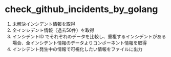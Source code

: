 # check_github_incidents_by_golang

1. 未解決インシデント情報を取得
2. 全インシデント情報（過去50件）を取得
3. インシデントID でそれぞれのデータを比較し、重複するインシデントがある場合、全インシデント情報のデータよりコンポーネント情報を取得
4. インシデント発生中の情報で可視化したい情報をファイルに出力
